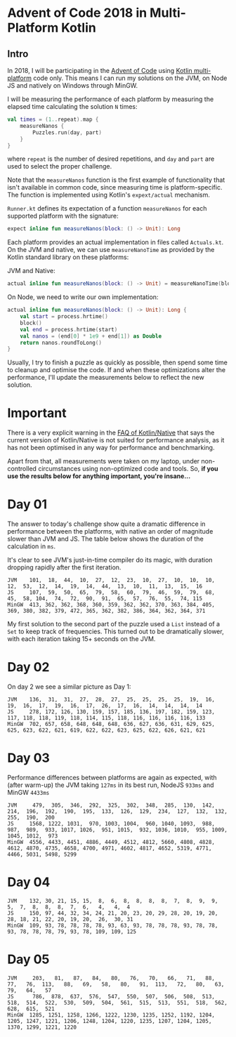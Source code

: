 # Advent of Code 2018 in Multi-Platform Kotlin

## Intro
In 2018, I will be participating in the [Advent of Code](https://adventofcode.com) using [Kotlin multi-platform](https://kotlinlang.org/docs/reference/multiplatform.html) code only. This means I can run my solutions on the JVM, on Node JS and natively on Windows through MinGW.

I will be measuring the performance of each platform by measuring the elapsed time calculating the solution `N` times:
```kotlin
val times = (1..repeat).map {
    measureNanos {
        Puzzles.run(day, part)
    }
}
```
where `repeat` is the number of desired repetitions, and `day` and `part` are used to select the proper challenge.

Note that the `measureNanos` function is the first example of functionality that isn't available in common code, since measuring time is platform-specific. The function is implemented using Kotlin's `expext/actual` mechanism.

`Runner.kt` defines its expectation of a function `measureNanos` for each supported platform with the signature:
```kotlin
expect inline fun measureNanos(block: () -> Unit): Long
```

Each platform provides an actual implementation in files called `Actuals.kt`. On the JVM and native, we can use `measureNanoTime` as provided by the Kotlin standard library on these platforms:

JVM and Native:
```kotlin
actual inline fun measureNanos(block: () -> Unit) = measureNanoTime(block)
```

On Node, we need to write our own implementation:
```kotlin
actual inline fun measureNanos(block: () -> Unit): Long {
    val start = process.hrtime()
    block()
    val end = process.hrtime(start)
    val nanos = (end[0] * 1e9 + end[1]) as Double
    return nanos.roundToLong()
}
```

Usually, I try to finish a puzzle as quickly as possible, then spend some time to cleanup and optimise the code. If and when these optimizations alter the performance, I'll update the measurements below to reflect the new solution.

# Important
There is a very explicit warning in the [FAQ of Kotlin/Native](https://github.com/JetBrains/kotlin-native/blob/master/RELEASE_NOTES.md#performance) that says the current version of Kotlin/Native is not suited for performance analysis, as it has not been optimised in any way for performance and benchmarking. 

Apart from that, all measurements were taken on my laptop, under non-controlled circumstances using non-optimized code and tools. So, **if you use the results below for anything important, you're insane...**



# Day 01
The answer to today's challenge show quite a dramatic difference in performance between the platforms, with native an order of magnitude slower than JVM and JS. The table below shows the duration of the calculation in `ms`.

It's clear to see JVM's just-in-time compiler do its magic, with duration dropping rapidly after the first iteration.

```
JVM    101,  18,  44,  10,  27,  12,  23,  10,  27,  10,  10,  10,  12,  53,  12,  14,  19,  14,  44,  13,  10,  11,  13,  15,  16
JS     107,  59,  50,  65,  79,  58,  60,  79,  46,  59,  79,  68,  45,  58, 104,  74,  72,  90,  91,  65,  57,  76,  55,  74, 115 
MinGW  413, 362, 362, 368, 360, 359, 362, 362, 370, 363, 384, 405, 369, 380, 382, 379, 472, 365, 362, 382, 386, 364, 362, 364, 371 
```

My first solution to the second part of the puzzle used a `List` instead of a `Set` to keep track of frequencies. This turned out to be dramatically slower, with each iteration taking 15+ seconds on the JVM.

# Day 02
On day 2 we see a similar picture as Day 1:

```
JVM    136,  31,  31,  27,  28,  27,  25,  25,  25,  25,  19,  16,  19,  16,  17,  19,  16,  17,  26,  17,  16,  14,  14,  14,  14
JS     278, 172, 126, 130, 159, 157, 185, 136, 197, 182, 159, 123, 117, 118, 118, 119, 118, 114, 115, 118, 116, 116, 116, 116, 133 
MinGW  702, 657, 658, 648, 648, 648, 636, 627, 636, 631, 629, 625, 625, 623, 622, 621, 619, 622, 622, 623, 625, 622, 626, 621, 621 
```

# Day 03
Performance differences between platforms are again as expected, with (after warm-up) the JVM taking `127ms` in its best run, NodeJS `933ms` and MinGW `4433ms`

```
JVM     479,  305,  346,  292,  325,  302,  348,  285,  130,  142,  214,  196,  192,  190,  195,  133,  126,  129,  234,  127,  132,  132,  255,  190,  200
JS     1568, 1222, 1031,  970, 1003, 1004,  960, 1040, 1093,  988,  987,  989,  933, 1017, 1026,  951, 1015,  932, 1036, 1010,  955, 1009, 1045, 1012,  973
MinGW  4556, 4433, 4451, 4886, 4449, 4512, 4812, 5660, 4808, 4828, 4612, 4870, 4735, 4658, 4700, 4971, 4602, 4817, 4652, 5319, 4771, 4466, 5031, 5498, 5299
```

# Day 04

```
JVM    132, 30, 21, 15, 15,  8,  6,  8,  8,  8,  8,  7,  8,  9,  9,  5,  7,  8,  8,  8,  7,  6,   4,   4,  4
JS     150, 97, 44, 32, 34, 24, 21, 20, 23, 20, 29, 28, 20, 19, 20, 28, 18, 21, 22, 20, 19, 20,  26,  30, 31
MinGW  109, 93, 78, 78, 78, 78, 93, 63, 93, 78, 78, 78, 93, 78, 78, 93, 78, 78, 78, 79, 93, 78, 109, 109, 125
```

# Day 05

```
JVM     203,   81,   87,   84,   80,   76,   70,   66,   71,   88,   77,   76,  113,   88,   69,   58,   80,   91,  113,   72,   80,   63,   79,   64,   57
JS      786,  878,  637,  576,  547,  550,  507,  506,  508,  513,  518,  514,  522,  530,  509,  504,  561,  515,  513,  551,  518,  562,  628,  615,  521
MinGW  1285, 1251, 1258, 1266, 1222, 1230, 1235, 1252, 1192, 1204, 1205, 1247, 1221, 1206, 1248, 1204, 1220, 1235, 1207, 1204, 1205, 1370, 1299, 1221, 1220
```